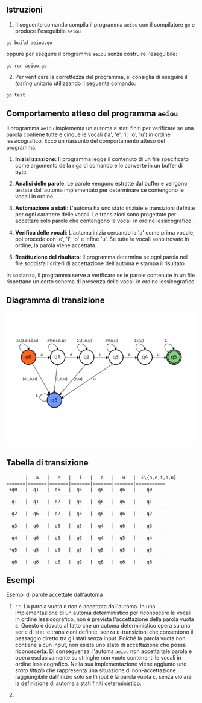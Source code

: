 ## Istruzioni

1. Il seguente comando compila il programma `aeiou` con il compilatore `go` e
produce l'eseguibile `aeiou`

```
go build aeiou.go

```

oppure per eseguire il programma `aeiou` senza costruire l'eseguibile:

```
go run aeiou.go

```

2. Per verificare la correttezza del programma, si consiglia di eseguire il
*testing* unitario utilizzando il seguente comando:

```
go test

```

## Comportamento atteso del programma `aeiou`

Il programma `aeiou` implementa un automa a stati finiti per verificare se
una parola contiene tutte e cinque le vocali ('a', 'e', 'i', 'o', 'u') in
ordine lessicografico. Ecco un riassunto del comportamento atteso del programma:

1. **Inizializzazione**: Il programma legge il contenuto di un file specificato
come argomento della riga di comando e lo converte in un buffer di byte.

2. **Analisi delle parole**: Le parole vengono estratte dal buffer e vengono
testate dall'automa implementato per determinare se contengono le vocali in
ordine.

3. **Automazione a stati**: L'automa ha uno stato iniziale e transizioni
definite per ogni carattere delle vocali. Le transizioni sono progettate per
accettare solo parole che contengono le vocali in ordine lessicografico.

4. **Verifica delle vocali**: L'automa inizia cercando la 'a' come prima
vocale, poi procede con 'e', 'i', 'o' e infine 'u'. Se tutte le vocali sono
trovate in ordine, la parola viene accettata.

5. **Restituzione del risultato**: Il programma determina se ogni parola nel
file soddisfa i criteri di accettazione dell'automa e stampa il risultato.

In sostanza, il programma serve a verificare se le parole contenute in un file
rispettano un certo schema di presenza delle vocali in ordine lessicografico.

## Diagramma di transizione

![Diagramma di transizione automa `aeiou`](./asset/diagramma.svg)

## Tabella di transizione

```
       |   a   |   e   |   i   |   o   |   u   |  Σ\{a,e,i,o,u}
=======|=======|=======|=======|=======|=======|===========
 +q0   |  q1   |  q6   |  q6   |  q6   |  q6   |    q0
-----------------------------------------------------------
  q1   |  q1   |  q2   |  q6   |  q6   |  q6   |    q1
-----------------------------------------------------------
  q2   |  q6   |  q2   |  q3   |  q6   |  q6   |    q2
-----------------------------------------------------------
  q3   |  q6   |  q6   |  q3   |  q4   |  q6   |    q3
-----------------------------------------------------------
  q4   |  q6   |  q6   |  q6   |  q4   |  q5   |    q4
-----------------------------------------------------------
 *q5   |  q5   |  q5   |  q5   |  q5   |  q5   |    q5
-----------------------------------------------------------
  q6   |  q6   |  q6   |  q6   |  q6   |  q6   |    q6
```

## Esempi

Esempi di parole accettate dall'automa

1. `""`. La parola vuota ε non è accettata dall'automa. In una implementazione
di un automa deterministico per riconoscere le vocali in ordine lessicografico,
non è prevista l'accettazione della parola vuota ε. Questo è dovuto al fatto che
un automa deterministico opera su una serie di stati e transizioni definite,
senza ε-transizioni che consentono il passaggio diretto tra gli stati senza
input. Poiché la parola vuota non contiene alcun input, non esiste uno stato
di accettazione che possa riconoscerla. Di conseguenza, l'automa `aeiou` non
accetta tale parola e opera esclusivamente su stringhe non vuote contenenti
le vocali in ordine lessicografico. Nella sua implementazione viene aggiunto
uno *stato fittizio* che rappresenta una situazione di non-accettazione
raggiungibile dall'inizio solo se l'input è la parola vuota ε, senza 
violare la definizione di automa a stati finiti deterministico.

2. 